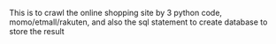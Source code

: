 This is to crawl the online shopping site by 3 python code, momo/etmall/rakuten, and also the sql statement to create database to store the result
